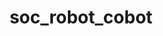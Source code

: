 ---
layout: my_redirect
title: soc_robot_cobot
permalink: /aiopschool/socialerobot/cobot
redirect_url: "https://vimeo.com/210501514"
---